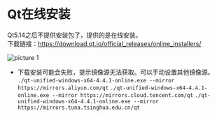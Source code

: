 # Qt在线安装

Qt5.14之后不提供安装包了，提供的是在线安装。  
下载链接：https://download.qt.io/official_releases/online_installers/  

![picture 1](../images/244bf394bf2724c67b62863d9df1a1372a96ab8cae81f5904532361dda2a2223.png)  

* 下载安装可能会失败，提示镜像源无法获取。可以手动设置其他镜像源。
`./qt-unified-windows-x64-4.4.1-online.exe --mirror https://mirrors.aliyun.com/qt`
`./qt-unified-windows-x64-4.4.1-online.exe --mirror https://mirrors.cloud.tencent.com/qt`
`./qt-unified-windows-x64-4.4.1-online.exe --mirror https://mirrors.tuna.tsinghua.edu.cn/qt`

